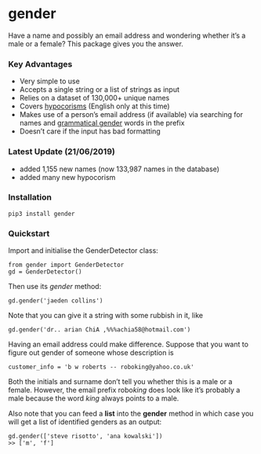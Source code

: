 # gender
Have a name and possibly an email address and wondering whether it’s a male or a female? This package gives you the answer. 

### Key Advantages

* Very simple to use
* Accepts a single string or a list of strings as input
* Relies on a dataset of 130,000+ unique names
* Covers [hypocorisms](https://en.wikipedia.org/wiki/Hypocorism) (English only at this time)
* Makes use of a person’s email address (if available) via searching for names and [grammatical gender](https://en.wikipedia.org/wiki/Grammatical_gender) words in the prefix
* Doesn’t care if the input has bad formatting

### Latest Update (21/06/2019)
* added 1,155 new names (now 133,987 names in the database)
* added many new hypocorism 

### Installation
`pip3 install gender`

### Quickstart
Import and initialise the GenderDetector class:

```
from gender import GenderDetector
gd = GenderDetector()
```

Then use its *gender* method:
```
gd.gender('jaeden collins')
```
Note that you can give it a string with some rubbish in it, like
```
gd.gender('dr.. arian ChiA ,%%%achia58@hotmail.com')
```
Having an email address could make difference. Suppose that you want to figure out gender of someone whose description is 
```
customer_info = 'b w roberts -- roboking@yahoo.co.uk'
```
Both the initials and surname don’t tell you whether this is a male or a female. However, the email prefix robo*king* does look like it’s probably a male because the word *king* always points to a male.

Also note that you can feed a **list**  into the **gender** method in which case you will get a list of identified genders as an output:
```
gd.gender(['steve risotto', 'ana kowalski'])
>> ['m', 'f']
```